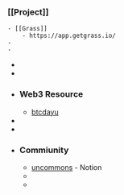 ### [[Project]]
	- [[Grass]]
		- https://app.getgrass.io/
	-
	-
-
-
- ### Web3 Resource
	- [btcdayu](https://btcdayu.gitbook.io/dayu)
-
-
- ### Commiunity
	- [uncommons](https://uncommons.notion.site/Uncommons-04ea0224d3cd4fe9b5181b6dd22d02b4) - Notion
	-
	-